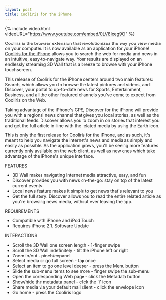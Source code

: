 ```yaml
---
layout: post
title: Cooliris for the iPhone
---
```


{% include video.html videoURL="https://www.youtube.com/embed/0LV8Ixeg90I" %}

Cooliris is the browser extension that revolutionizes the way you view media on your computer. It is now available as an application for your iPhone! <a href="http://blog.cooliris.com/2008/10/18/iphone-meet-cooliris/">Cooliris for the iPhone</a> allows you to search the web for media and news in an intuitive, easy-to-navigate way. Your results are displayed on an endlessly streaming 3D Wall that is a breeze to browse with your iPhone touchscreen.

This release of Cooliris for the iPhone centers around two main features: Search, which allows you to browse the latest pictures and videos, and Discover, your portal to up-to-date news for Sports, Entertainment, Business, and all the other featured channels you've come to expect from Cooliris on the Web. 

Taking advantage of the iPhone's GPS, Discover for the iPhone will provide you with a regional news channel that gives you local stories, as well as the traditional feeds. Discover allows you to zoom in on stories that interest you and get the full article in-line with the related media by using the Earth icon. 

This is only the first release for Cooliris for the iPhone, and as such, it's meant to help you navigate the internet's news and media as simply and easily as possible. As the application grows, you'll be seeing more features currently only available on the web client, as well as new ones which take advantage of the iPhone's unique interface. 

FEATURES

* 3D Wall makes navigating Internet media attractive, easy, and fun
* Discover provides you with news on-the-go: stay on top of the latest current events
* Local news feature makes it simple to get news that's relevant to you
* Get the full story: Discover allows you to read the entire related article as you're browsing news media, without ever leaving the app.

REQUIREMENTS

* Compatible with iPhone and iPod Touch
* Requires iPhone 2.1. Software Update

INTERACTIONS

* Scroll the 3D Wall one screen length - 1-finger swipe
* Scroll the 3D Wall indefinitely - tilt the iPhone left or right
* Zoom in/out - pinch/expand
* Select media or go full screen - tap once
* Select an item to go one level deeper - press the Menu button
* Slide the sub-menu items to see more - finger swipe the sub-menu
* Open the corresponding Web page - click the Metadata button
* Show/hide the metadata panel - click the 'i' icon
* Share media via your default mail client - click the envelope icon
* Go home - press the Cooliris logo